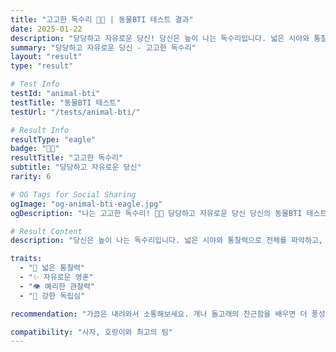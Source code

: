 ```yaml
---
title: "고고한 독수리 🦅✨ | 동물BTI 테스트 결과"
date: 2025-01-22
description: "당당하고 자유로운 당신! 당신은 높이 나는 독수리입니다. 넓은 시야와 통찰력으로 전체를 파악하고, 자유롭게 자신의 길을 갑니다. 독립적이고 자신감이 넘쳐요...."
summary: "당당하고 자유로운 당신 - 고고한 독수리"
layout: "result"
type: "result"

# Test Info
testId: "animal-bti"
testTitle: "동물BTI 테스트"
testUrl: "/tests/animal-bti/"

# Result Info
resultType: "eagle"
badge: "🦅✨"
resultTitle: "고고한 독수리"
subtitle: "당당하고 자유로운 당신"
rarity: 6

# OG Tags for Social Sharing
ogImage: "og-animal-bti-eagle.jpg"
ogDescription: "나는 고고한 독수리! 🦅✨ 당당하고 자유로운 당신 당신의 동물BTI 테스트 결과는?"

# Result Content
description: "당신은 높이 나는 독수리입니다. 넓은 시야와 통찰력으로 전체를 파악하고, 자유롭게 자신의 길을 갑니다. 독립적이고 자신감이 넘쳐요."

traits:
  - "🦅 넓은 통찰력"
  - "✨ 자유로운 영혼"
  - "👁️ 예리한 관찰력"
  - "💪 강한 독립심"

recommendation: "가끔은 내려와서 소통해보세요. 개나 돌고래의 친근함을 배우면 더 풍성한 삶이 될 거예요."

compatibility: "사자, 호랑이와 최고의 팀"
---
```

